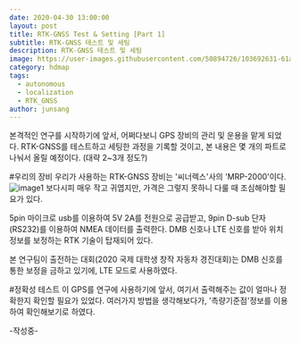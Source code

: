```yaml
---
date: 2020-04-30 13:00:00
layout: post
title: RTK-GNSS Test & Setting [Part 1]
subtitle: RTK-GNSS 테스트 및 세팅
description: RTK-GNSS 테스트 및 세팅
image: https://user-images.githubusercontent.com/50894726/103692631-61ab9900-4fdb-11eb-8c7d-96b8c7bc1ae6.jpg
category: hdmap
tags:
  - autonomous
  - localization
  - RTK_GNSS
author: junsang
---
```

본격적인 연구를 시작하기에 앞서, 어쩌다보니 GPS 장비의 관리 및 운용을 맡게 되었다.
RTK-GNSS를 테스트하고 세팅한 과정을 기록할 것이고, 본 내용은 몇 개의 파트로 나눠서 올릴 예정이다. (대략 2~3개 정도?)

#우리의 장비
우리가 사용하는 RTK-GNSS 장비는 '씨너렉스'사의 'MRP-2000'이다.
![image1](https://user-images.githubusercontent.com/50894726/103692631-61ab9900-4fdb-11eb-8c7d-96b8c7bc1ae6.jpg)
보다시피 매우 작고 귀엽지만, 가격은 그렇지 못하니 다룰 때 조심해야할 필요가 있다.

5pin 마이크로 usb를 이용하여 5V 2A를 전원으로 공급받고, 9pin D-sub 단자(RS232)를 이용하여 NMEA 데이터를 출력한다.
DMB 신호나 LTE 신호를 받아 위치 정보를 보정하는 RTK 기술이 탑재되어 있다.

본 연구팀이 출전하는 대회(2020 국제 대학생 창작 자동차 경진대회)는 DMB 신호를 통한 보정을 금하고 있기에, LTE 모드로 사용하였다.

#정확성 테스트
이 GPS를 연구에 사용하기에 앞서, 여기서 출력해주는 값이 얼마나 정확한지 확인할 필요가 있었다.
여러가지 방법을 생각해보다가, '측량기준점'정보를 이용하여 확인해보기로 하였다.

-작성중-
